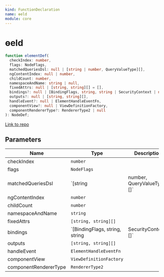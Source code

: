 ```yaml
---
kind: FunctionDeclaration
name: ɵeld
module: core
---
```


# ɵeld

```ts
function elementDef(
  checkIndex: number,
  flags: NodeFlags,
  matchedQueriesDsl: null | [string | number, QueryValueType][],
  ngContentIndex: null | number,
  childCount: number,
  namespaceAndName: string | null,
  fixedAttrs: null | [string, string][] = [],
  bindings?: null | [BindingFlags, string, string | SecurityContext | null][],
  outputs?: null | [string, string][],
  handleEvent?: null | ElementHandleEventFn,
  componentView?: null | ViewDefinitionFactory,
  componentRendererType?: RendererType2 | null
): NodeDef;
```

[Link to repo](https://github.com/timdeschryver/angular/blob/master/packages/core/src/view/element.ts#L64-L157)

## Parameters

| Name                  | Type                           | Description                |
| --------------------- | ------------------------------ | -------------------------- |
| checkIndex            | `number`                       |                            |
| flags                 | `NodeFlags`                    |                            |
| matchedQueriesDsl     | `[string                       | number, QueryValueType][]` |  |
| ngContentIndex        | `number`                       |                            |
| childCount            | `number`                       |                            |
| namespaceAndName      | `string`                       |                            |
| fixedAttrs            | `[string, string][]`           |                            |
| bindings              | `[BindingFlags, string, string | SecurityContext][]`        |  |
| outputs               | `[string, string][]`           |                            |
| handleEvent           | `ElementHandleEventFn`         |                            |
| componentView         | `ViewDefinitionFactory`        |                            |
| componentRendererType | `RendererType2`                |                            |
